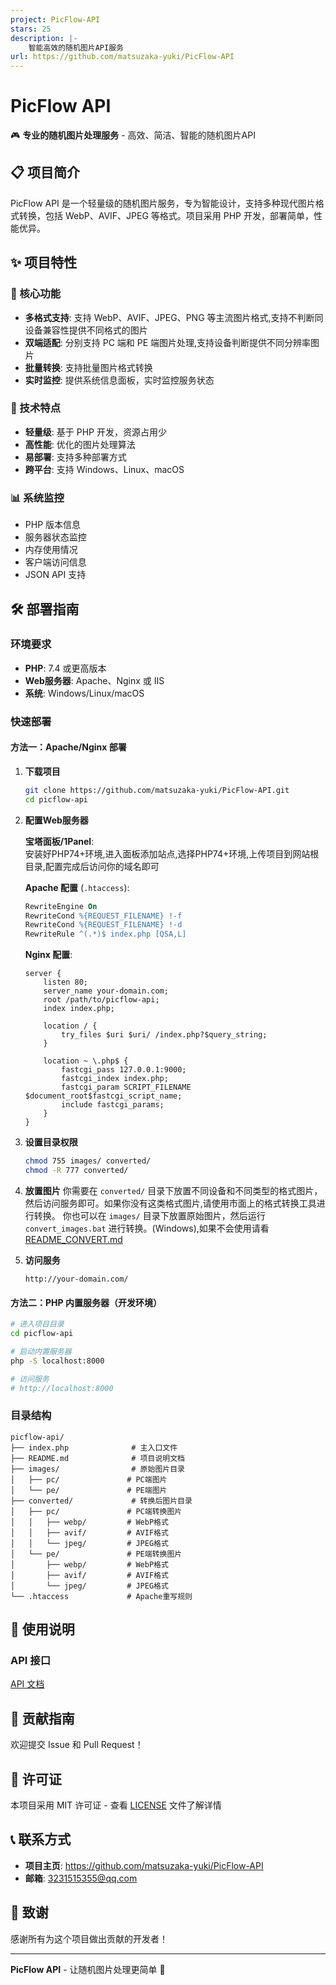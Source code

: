 ```yaml
---
project: PicFlow-API
stars: 25
description: |-
    智能高效的随机图片API服务
url: https://github.com/matsuzaka-yuki/PicFlow-API
---
```


# PicFlow API

🎮 **专业的随机图片处理服务** - 高效、简洁、智能的随机图片API

## 📋 项目简介

PicFlow API 是一个轻量级的随机图片服务，专为智能设计，支持多种现代图片格式转换，包括 WebP、AVIF、JPEG 等格式。项目采用 PHP 开发，部署简单，性能优异。

## ✨ 项目特性

### 🚀 核心功能
- **多格式支持**: 支持 WebP、AVIF、JPEG、PNG 等主流图片格式,支持不判断同设备兼容性提供不同格式的图片
- **双端适配**: 分别支持 PC 端和 PE 端图片处理,支持设备判断提供不同分辨率图片
- **批量转换**: 支持批量图片格式转换
- **实时监控**: 提供系统信息面板，实时监控服务状态

### 🎯 技术特点
- **轻量级**: 基于 PHP 开发，资源占用少
- **高性能**: 优化的图片处理算法
- **易部署**: 支持多种部署方式
- **跨平台**: 支持 Windows、Linux、macOS

### 📊 系统监控
- PHP 版本信息
- 服务器状态监控
- 内存使用情况
- 客户端访问信息
- JSON API 支持

## 🛠️ 部署指南

### 环境要求

- **PHP**: 7.4 或更高版本
- **Web服务器**: Apache、Nginx 或 IIS
- **系统**: Windows/Linux/macOS

### 快速部署

#### 方法一：Apache/Nginx 部署

1. **下载项目**
   ```bash
   git clone https://github.com/matsuzaka-yuki/PicFlow-API.git
   cd picflow-api
   ```

2. **配置Web服务器**

   **宝塔面板/1Panel**:  
   安装好PHP74+环境,进入面板添加站点,选择PHP74+环境,上传项目到网站根目录,配置完成后访问你的域名即可
      
   **Apache 配置** (`.htaccess`):
   ```apache
   RewriteEngine On
   RewriteCond %{REQUEST_FILENAME} !-f
   RewriteCond %{REQUEST_FILENAME} !-d
   RewriteRule ^(.*)$ index.php [QSA,L]
   ```

   **Nginx 配置**:
   ```nginx
   server {
       listen 80;
       server_name your-domain.com;
       root /path/to/picflow-api;
       index index.php;

       location / {
           try_files $uri $uri/ /index.php?$query_string;
       }

       location ~ \.php$ {
           fastcgi_pass 127.0.0.1:9000;
           fastcgi_index index.php;
           fastcgi_param SCRIPT_FILENAME $document_root$fastcgi_script_name;
           include fastcgi_params;
       }
   }
   ```

3. **设置目录权限**
   ```bash
   chmod 755 images/ converted/
   chmod -R 777 converted/
   ```

4. **放置图片**
   你需要在 `converted/` 目录下放置不同设备和不同类型的格式图片，然后访问服务即可。如果你没有这类格式图片,请使用市面上的格式转换工具进行转换。
   你也可以在 `images/` 目录下放置原始图片，然后运行 `convert_images.bat` 进行转换。(Windows),如果不会使用请看[README_CONVERT.md](README_CONVERT.md)

5. **访问服务**
   ```
   http://your-domain.com/
   ```

#### 方法二：PHP 内置服务器（开发环境）

```bash
# 进入项目目录
cd picflow-api

# 启动内置服务器
php -S localhost:8000

# 访问服务
# http://localhost:8000
```




### 目录结构

```
picflow-api/
├── index.php              # 主入口文件
├── README.md              # 项目说明文档
├── images/                # 原始图片目录
│   ├── pc/               # PC端图片
│   └── pe/               # PE端图片
├── converted/             # 转换后图片目录
│   ├── pc/               # PC端转换图片
│   │   ├── webp/         # WebP格式
│   │   ├── avif/         # AVIF格式
│   │   └── jpeg/         # JPEG格式
│   └── pe/               # PE端转换图片
│       ├── webp/         # WebP格式
│       ├── avif/         # AVIF格式
│       └── jpeg/         # JPEG格式
└── .htaccess             # Apache重写规则
```

## 📖 使用说明

### API 接口

[API 文档](API.md)


## 🤝 贡献指南

欢迎提交 Issue 和 Pull Request！


## 📄 许可证

本项目采用 MIT 许可证 - 查看 [LICENSE](LICENSE) 文件了解详情

## 📞 联系方式

- **项目主页**: https://github.com/matsuzaka-yuki/PicFlow-API
- **邮箱**: 3231515355@qq.com

## 🙏 致谢

感谢所有为这个项目做出贡献的开发者！

---


**PicFlow API** - 让随机图片处理更简单 🚀


